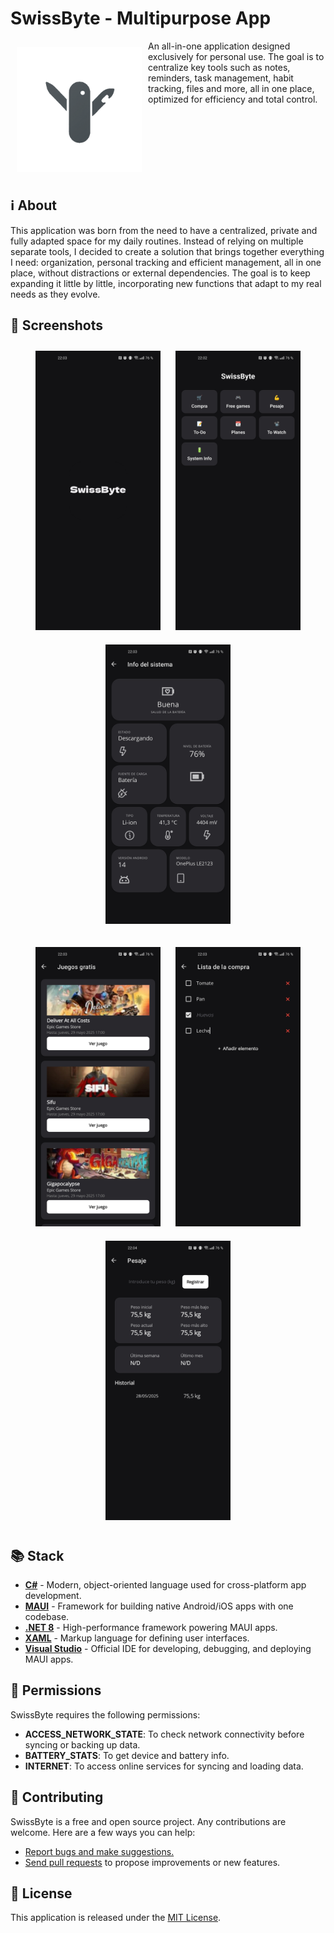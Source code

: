 # SwissByte - Multipurpose App

<img src="https://raw.githubusercontent.com/c-franco/swissbyte/refs/heads/main/Resources/AppIcon/appicon.png" align="left"
width="200" hspace="10" vspace="10">

An all-in-one application designed exclusively for personal use. The goal is to centralize key tools such as notes, reminders, task management, habit tracking, files and more, all in one place, optimized for efficiency and total control.

<div style="clear: both;"></div>

## ℹ About

This application was born from the need to have a centralized, private and fully adapted space for my daily routines. Instead of relying on multiple separate tools, I decided to create a solution that brings together everything I need: organization, personal tracking and efficient management, all in one place, without distractions or external dependencies.
The goal is to keep expanding it little by little, incorporating new functions that adapt to my real needs as they evolve.

## 📸 Screenshots

<p align="center">
  <img src="https://raw.githubusercontent.com/c-franco/swissbyte/refs/heads/main/Resources/Images/start.jpg" width="200" hspace="10" vspace="10">
  <img src="https://raw.githubusercontent.com/c-franco/swissbyte/refs/heads/main/Resources/Images/main.jpg" width="200" hspace="10" vspace="10">
  <img src="https://raw.githubusercontent.com/c-franco/swissbyte/refs/heads/main/Resources/Images/system_info.jpg" width="200" hspace="10" vspace="10">
</p>
<p align="center">
  <img src="https://raw.githubusercontent.com/c-franco/swissbyte/refs/heads/main/Resources/Images/free_games.jpg" width="200" hspace="10" vspace="10">
  <img src="https://raw.githubusercontent.com/c-franco/swissbyte/refs/heads/main/Resources/Images/list.jpg" width="200" hspace="10" vspace="10">
  <img src="https://raw.githubusercontent.com/c-franco/swissbyte/refs/heads/main/Resources/Images/weight.jpg" width="200" hspace="10" vspace="10">
</p>

## 📚 Stack

- [**C#**](https://docs.microsoft.com/en-us/dotnet/csharp/) - Modern, object-oriented language used for cross-platform app development.
- [**MAUI**](https://learn.microsoft.com/en-us/dotnet/maui/what-is-maui) - Framework for building native Android/iOS apps with one codebase.
- [**.NET 8**](https://learn.microsoft.com/en-us/dotnet/core/whats-new/dotnet-8) - High-performance framework powering MAUI apps.
- [**XAML**](https://learn.microsoft.com/en-us/dotnet/desktop/wpf/xaml/) - Markup language for defining user interfaces.
- [**Visual Studio**](https://visualstudio.microsoft.com/) - Official IDE for developing, debugging, and deploying MAUI apps.

## 🔐 Permissions

SwissByte requires the following permissions:

- **ACCESS_NETWORK_STATE**: To check network connectivity before syncing or backing up data.
- **BATTERY_STATS**: To get device and battery info.
- **INTERNET**: To access online services for syncing and loading data.

## 🤝 Contributing

SwissByte is a free and open source project. Any contributions are welcome. Here are a few ways you can help:

- [Report bugs and make suggestions.](https://github.com/c-franco/swissbyte/issues)
- [Send pull requests](https://github.com/c-franco/swissbyte/pulls) to propose improvements or new features.

## 📜 License

This application is released under the [MIT License](LICENSE).
